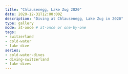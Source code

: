 ```yaml
---
title: "Chlausenegg, Lake Zug 2020"
date: 2020-12-31T12:00:00Z
description: "Diving at Chlausenegg, Lake Zug in 2020"
type: gallery
mode: at-once # at-once or one-by-one
tags:
- switzerland
- cold-water
- lake-dive
series:
- cold-water-dives
- diving-switzerland
- lake-dives
---
```

